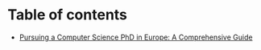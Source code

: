 # Table of contents

* [Pursuing a Computer Science PhD in Europe: A Comprehensive Guide](README.md)
